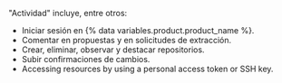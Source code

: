 "Actividad" incluye, entre otros:
- Iniciar sesión en {% data variables.product.product_name %}.
- Comentar en propuestas y en solicitudes de extracción.
- Crear, eliminar, observar y destacar repositorios.
- Subir confirmaciones de cambios.
- Accessing resources by using a personal access token or SSH key.
